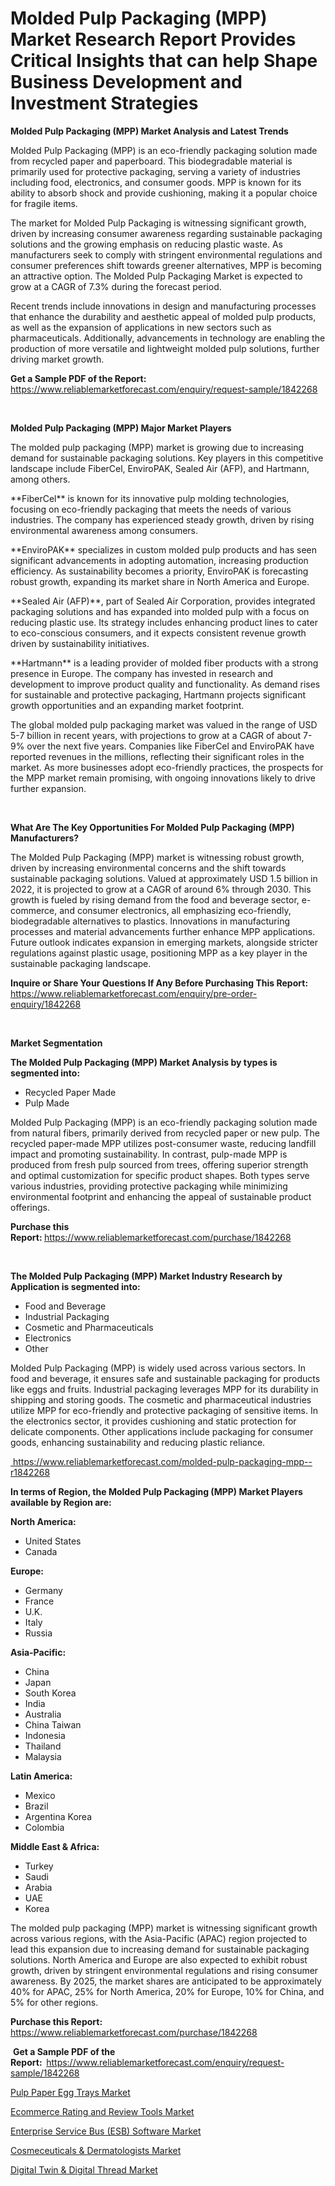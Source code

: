 <p><h1>Molded Pulp Packaging (MPP) Market Research Report Provides Critical Insights that can help Shape Business Development and Investment Strategies</h1></p><p><strong>Molded Pulp Packaging (MPP) Market Analysis and Latest Trends</strong></p>
<p><p>Molded Pulp Packaging (MPP) is an eco-friendly packaging solution made from recycled paper and paperboard. This biodegradable material is primarily used for protective packaging, serving a variety of industries including food, electronics, and consumer goods. MPP is known for its ability to absorb shock and provide cushioning, making it a popular choice for fragile items.</p><p>The market for Molded Pulp Packaging is witnessing significant growth, driven by increasing consumer awareness regarding sustainable packaging solutions and the growing emphasis on reducing plastic waste. As manufacturers seek to comply with stringent environmental regulations and consumer preferences shift towards greener alternatives, MPP is becoming an attractive option. The Molded Pulp Packaging Market is expected to grow at a CAGR of 7.3% during the forecast period. </p><p>Recent trends include innovations in design and manufacturing processes that enhance the durability and aesthetic appeal of molded pulp products, as well as the expansion of applications in new sectors such as pharmaceuticals. Additionally, advancements in technology are enabling the production of more versatile and lightweight molded pulp solutions, further driving market growth.</p></p>
<p><strong>Get a Sample PDF of the Report:&nbsp;</strong> <a href="https://www.reliablemarketforecast.com/enquiry/request-sample/1842268?utm_campaign=2130&utm_medium=2&utm_source=Github&utm_content=ia&utm_term=26032025&utm_id=molded-pulp-packaging-mpp">https://www.reliablemarketforecast.com/enquiry/request-sample/1842268</a></p>
<p>&nbsp;</p>
<p><strong>Molded Pulp Packaging (MPP) Major Market Players</strong></p>
<p><p>The molded pulp packaging (MPP) market is growing due to increasing demand for sustainable packaging solutions. Key players in this competitive landscape include FiberCel, EnviroPAK, Sealed Air (AFP), and Hartmann, among others.</p><p>**FiberCel** is known for its innovative pulp molding technologies, focusing on eco-friendly packaging that meets the needs of various industries. The company has experienced steady growth, driven by rising environmental awareness among consumers. </p><p>**EnviroPAK** specializes in custom molded pulp products and has seen significant advancements in adopting automation, increasing production efficiency. As sustainability becomes a priority, EnviroPAK is forecasting robust growth, expanding its market share in North America and Europe.</p><p>**Sealed Air (AFP)**, part of Sealed Air Corporation, provides integrated packaging solutions and has expanded into molded pulp with a focus on reducing plastic use. Its strategy includes enhancing product lines to cater to eco-conscious consumers, and it expects consistent revenue growth driven by sustainability initiatives.</p><p>**Hartmann** is a leading provider of molded fiber products with a strong presence in Europe. The company has invested in research and development to improve product quality and functionality. As demand rises for sustainable and protective packaging, Hartmann projects significant growth opportunities and an expanding market footprint.</p><p>The global molded pulp packaging market was valued in the range of USD 5-7 billion in recent years, with projections to grow at a CAGR of about 7-9% over the next five years. Companies like FiberCel and EnviroPAK have reported revenues in the millions, reflecting their significant roles in the market. As more businesses adopt eco-friendly practices, the prospects for the MPP market remain promising, with ongoing innovations likely to drive further expansion.</p></p>
<p>&nbsp;</p>
<p><strong>What Are The Key Opportunities For Molded Pulp Packaging (MPP) Manufacturers?</strong></p>
<p><p>The Molded Pulp Packaging (MPP) market is witnessing robust growth, driven by increasing environmental concerns and the shift towards sustainable packaging solutions. Valued at approximately USD 1.5 billion in 2022, it is projected to grow at a CAGR of around 6% through 2030. This growth is fueled by rising demand from the food and beverage sector, e-commerce, and consumer electronics, all emphasizing eco-friendly, biodegradable alternatives to plastics. Innovations in manufacturing processes and material advancements further enhance MPP applications. Future outlook indicates expansion in emerging markets, alongside stricter regulations against plastic usage, positioning MPP as a key player in the sustainable packaging landscape.</p></p>
<p><strong>Inquire or Share Your Questions If Any Before Purchasing This Report:</strong> <a href="https://www.reliablemarketforecast.com/enquiry/pre-order-enquiry/1842268?utm_campaign=2130&utm_medium=2&utm_source=Github&utm_content=ia&utm_term=26032025&utm_id=molded-pulp-packaging-mpp">https://www.reliablemarketforecast.com/enquiry/pre-order-enquiry/1842268</a></p>
<p>&nbsp;</p>
<p><strong>Market Segmentation</strong></p>
<p><strong>The Molded Pulp Packaging (MPP) Market Analysis by types is segmented into:</strong></p>
<p><ul><li>Recycled Paper Made</li><li>Pulp Made</li></ul></p>
<p><p>Molded Pulp Packaging (MPP) is an eco-friendly packaging solution made from natural fibers, primarily derived from recycled paper or new pulp. The recycled paper-made MPP utilizes post-consumer waste, reducing landfill impact and promoting sustainability. In contrast, pulp-made MPP is produced from fresh pulp sourced from trees, offering superior strength and optimal customization for specific product shapes. Both types serve various industries, providing protective packaging while minimizing environmental footprint and enhancing the appeal of sustainable product offerings.</p></p>
<p><strong>Purchase this Report:&nbsp;</strong><a href="https://www.reliablemarketforecast.com/purchase/1842268?utm_campaign=2130&utm_medium=2&utm_source=Github&utm_content=ia&utm_term=26032025&utm_id=molded-pulp-packaging-mpp">https://www.reliablemarketforecast.com/purchase/1842268</a></p>
<p>&nbsp;</p>
<p><strong>The Molded Pulp Packaging (MPP) Market Industry Research by Application is segmented into:</strong></p>
<p><ul><li>Food and Beverage</li><li>Industrial Packaging</li><li>Cosmetic and Pharmaceuticals</li><li>Electronics</li><li>Other</li></ul></p>
<p><p>Molded Pulp Packaging (MPP) is widely used across various sectors. In food and beverage, it ensures safe and sustainable packaging for products like eggs and fruits. Industrial packaging leverages MPP for its durability in shipping and storing goods. The cosmetic and pharmaceutical industries utilize MPP for eco-friendly and protective packaging of sensitive items. In the electronics sector, it provides cushioning and static protection for delicate components. Other applications include packaging for consumer goods, enhancing sustainability and reducing plastic reliance.</p></p>
<p><a href="https://www.reliablemarketforecast.com/molded-pulp-packaging-mpp--r1842268?utm_campaign=2130&utm_medium=2&utm_source=Github&utm_content=ia&utm_term=26032025&utm_id=molded-pulp-packaging-mpp">&nbsp;https://www.reliablemarketforecast.com/molded-pulp-packaging-mpp--r1842268</a></p>
<p><strong>In terms of Region, the Molded Pulp Packaging (MPP) Market Players available by Region are:</strong></p>
<p>
    <p> <strong> North America: </strong>
        <ul>
            <li>United States</li>
            <li>Canada</li>
        </ul>
        </p> 
    <p> <strong> Europe: </strong>
        <ul>
            <li>Germany</li>
            <li>France</li>
            <li>U.K.</li>
            <li>Italy</li>
            <li>Russia</li>
        </ul>
        </p> 
    <p> <strong> Asia-Pacific: </strong>
        <ul>
            <li>China</li>
            <li>Japan</li>
            <li>South Korea</li>
            <li>India</li>
            <li>Australia</li>
            <li>China Taiwan</li>
            <li>Indonesia</li>
            <li>Thailand</li>
            <li>Malaysia</li>
        </ul>
        </p> 
    <p> <strong> Latin America: </strong>
        <ul>
            <li>Mexico</li>
            <li>Brazil</li>
            <li>Argentina Korea</li>
            <li>Colombia</li>
        </ul>
        </p> 
    <p> <strong> Middle East & Africa: </strong>
        <ul>
            <li>Turkey</li>
            <li>Saudi</li>
            <li>Arabia</li>
            <li>UAE</li>
            <li>Korea</li>
        </ul>
    </p>
    </p>
<p><p>The molded pulp packaging (MPP) market is witnessing significant growth across various regions, with the Asia-Pacific (APAC) region projected to lead this expansion due to increasing demand for sustainable packaging solutions. North America and Europe are also expected to exhibit robust growth, driven by stringent environmental regulations and rising consumer awareness. By 2025, the market shares are anticipated to be approximately 40% for APAC, 25% for North America, 20% for Europe, 10% for China, and 5% for other regions.</p></p>
<p><strong>Purchase this Report: </strong><a href="https://www.reliablemarketforecast.com/purchase/1842268?utm_campaign=2130&utm_medium=2&utm_source=Github&utm_content=ia&utm_term=26032025&utm_id=molded-pulp-packaging-mpp">https://www.reliablemarketforecast.com/purchase/1842268</a></p>
<p>&nbsp;<strong>Get a Sample PDF of the Report:&nbsp;&nbsp;</strong><a href="https://www.reliablemarketforecast.com/enquiry/request-sample/1842268?utm_campaign=2130&utm_medium=2&utm_source=Github&utm_content=ia&utm_term=26032025&utm_id=molded-pulp-packaging-mpp">https://www.reliablemarketforecast.com/enquiry/request-sample/1842268</a></p>
<p><strong></strong></p>
<p><p><a href="https://github.com/careymartta6/Market-Research-Report-List-1/blob/main/pulp-paper-egg-trays-market.md?utm_campaign=2130&utm_medium=2&utm_source=Github&utm_content=ia&utm_term=26032025&utm_id=molded-pulp-packaging-mpp">Pulp Paper Egg Trays Market</a></p><p><a href="https://github.com/phillpfantis/Market-Research-Report-List-1/blob/main/ecommerce-rating-and-review-tools-market.md?utm_campaign=2130&utm_medium=2&utm_source=Github&utm_content=ia&utm_term=26032025&utm_id=molded-pulp-packaging-mpp">Ecommerce Rating and Review Tools Market</a></p><p><a href="https://github.com/stuwinawisa/Market-Research-Report-List-1/blob/main/enterprise-service-bus-esb-software-market.md?utm_campaign=2130&utm_medium=2&utm_source=Github&utm_content=ia&utm_term=26032025&utm_id=molded-pulp-packaging-mpp">Enterprise Service Bus (ESB) Software Market</a></p><p><a href="https://github.com/asoauoldag3n/Market-Research-Report-List-1/blob/main/cosmeceuticals-dermatologists-market.md?utm_campaign=2130&utm_medium=2&utm_source=Github&utm_content=ia&utm_term=26032025&utm_id=molded-pulp-packaging-mpp">Cosmeceuticals & Dermatologists Market</a></p><p><a href="https://github.com/casalalimo40/Market-Research-Report-List-1/blob/main/digital-twin-digital-thread-market.md?utm_campaign=2130&utm_medium=2&utm_source=Github&utm_content=ia&utm_term=26032025&utm_id=molded-pulp-packaging-mpp">Digital Twin & Digital Thread Market</a></p></p>